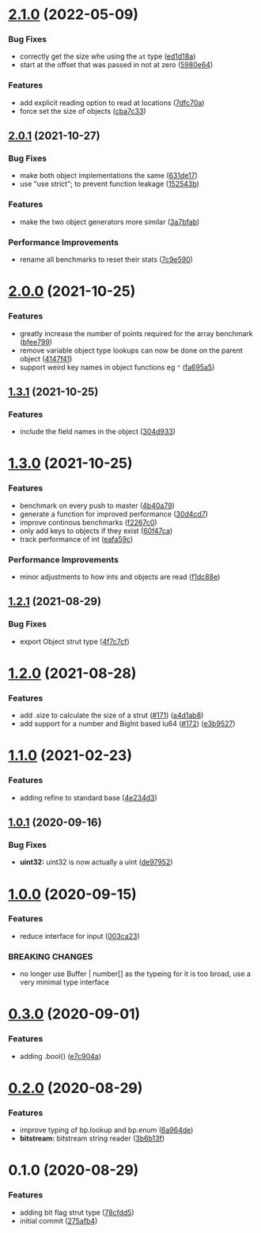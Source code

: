 # [2.1.0](https://github.com/blacha/binparse/compare/v2.0.1...v2.1.0) (2022-05-09)

### Bug Fixes

- correctly get the size whe using the `at` type ([ed1d18a](https://github.com/blacha/binparse/commit/ed1d18a2a793c12022cd19a9f50c28c715c57dfd))
- start at the offset that was passed in not at zero ([5980e64](https://github.com/blacha/binparse/commit/5980e64bcae2061eccc9686a135329eb080069b0))

### Features

- add explicit reading option to read at locations ([7dfc70a](https://github.com/blacha/binparse/commit/7dfc70a99394b2b26bf7fcabff3baa73ddc8c7bf))
- force set the size of objects ([cba7c33](https://github.com/blacha/binparse/commit/cba7c330bf952b72749f715eb99118f429161e99))

## [2.0.1](https://github.com/blacha/binparse/compare/v2.0.0...v2.0.1) (2021-10-27)

### Bug Fixes

- make both object implementations the same ([631de17](https://github.com/blacha/binparse/commit/631de17fb905301090b4e8381975080ae6cc7f74))
- use "use strict"; to prevent function leakage ([152543b](https://github.com/blacha/binparse/commit/152543b6b5b48b7d512bc04f95d3d3ca744b85e0))

### Features

- make the two object generators more similar ([3a7bfab](https://github.com/blacha/binparse/commit/3a7bfabda814271ba3bae7379477e469468a6245))

### Performance Improvements

- rename all benchmarks to reset their stats ([7c9e590](https://github.com/blacha/binparse/commit/7c9e590a4246f3b19d9d0c741f20e5008e658993))

# [2.0.0](https://github.com/blacha/binparse/compare/v1.3.1...v2.0.0) (2021-10-25)

### Features

- greatly increase the number of points required for the array benchmark ([bfee799](https://github.com/blacha/binparse/commit/bfee799f0f5be51f029fcfdf4923ad68c922abeb))
- remove variable object type lookups can now be done on the parent object ([4147f41](https://github.com/blacha/binparse/commit/4147f41c8821638383d5de334f5e148ab74d8dc4))
- support weird key names in object functions eg `"` ([fa695a5](https://github.com/blacha/binparse/commit/fa695a58eeb948df8cb9bbf06ed397abbc87089b))

## [1.3.1](https://github.com/blacha/binparse/compare/v1.3.0...v1.3.1) (2021-10-25)

### Features

- include the field names in the object ([304d933](https://github.com/blacha/binparse/commit/304d93306badac0a38e0bfba19742b6574c4fbc0))

# [1.3.0](https://github.com/blacha/binparse/compare/v1.2.1...v1.3.0) (2021-10-25)

### Features

- benchmark on every push to master ([4b40a79](https://github.com/blacha/binparse/commit/4b40a79226e05cdc7eeb7d7ceb8be639037f7e70))
- generate a function for improved performance ([30d4cd7](https://github.com/blacha/binparse/commit/30d4cd7a5ea184507f3c32b044292a563bd1cb8c))
- improve continous benchmarks ([f2267c0](https://github.com/blacha/binparse/commit/f2267c0aa8b80d8003e17dd4494abefd85e0a6c1))
- only add keys to objects if they exist ([60f47ca](https://github.com/blacha/binparse/commit/60f47ca691cfa6cec70cf1256144fbe32a1f50e3))
- track performance of int ([eafa59c](https://github.com/blacha/binparse/commit/eafa59cb88a9b937be662fd0d97699a0fcaa7180))

### Performance Improvements

- minor adjustments to how ints and objects are read ([f1dc88e](https://github.com/blacha/binparse/commit/f1dc88ef547f761d229dd29b2f5943b59a7893c5))

## [1.2.1](https://github.com/blacha/binparse/compare/v1.2.0...v1.2.1) (2021-08-29)

### Bug Fixes

- export Object strut type ([4f7c7cf](https://github.com/blacha/binparse/commit/4f7c7cf8005eed8f1c8227651d0a3327cb33e604))

# [1.2.0](https://github.com/blacha/binparse/compare/v1.1.0...v1.2.0) (2021-08-28)

### Features

- add .size to calculate the size of a strut ([#171](https://github.com/blacha/binparse/issues/171)) ([a4d1ab8](https://github.com/blacha/binparse/commit/a4d1ab8e50c4c22f63b0b65ada6635324c58692a))
- add support for a number and BigInt based lu64 ([#172](https://github.com/blacha/binparse/issues/172)) ([e3b9527](https://github.com/blacha/binparse/commit/e3b952752a1d99aab26ea269551fa6cd91a5f1e6))

# [1.1.0](https://github.com/blacha/binparse/compare/v1.0.1...v1.1.0) (2021-02-23)

### Features

- adding refine to standard base ([4e234d3](https://github.com/blacha/binparse/commit/4e234d3bc7557178fa213a191a3094ae4d0ea392))

## [1.0.1](https://github.com/blacha/binparse/compare/v1.0.0...v1.0.1) (2020-09-16)

### Bug Fixes

- **uint32:** uint32 is now actually a uint ([de97952](https://github.com/blacha/binparse/commit/de979521a8549b782b604b73aed33998ea98967b))

# [1.0.0](https://github.com/blacha/binparse/compare/v0.3.0...v1.0.0) (2020-09-15)

### Features

- reduce interface for input ([003ca23](https://github.com/blacha/binparse/commit/003ca235f60328453dccf0e9d7b744bbb46e5068))

### BREAKING CHANGES

- no longer use Buffer | number[] as the typeing for it is too broad, use a very minimal type interface

# [0.3.0](https://github.com/blacha/binparse/compare/v0.2.0...v0.3.0) (2020-09-01)

### Features

- adding .bool() ([e7c904a](https://github.com/blacha/binparse/commit/e7c904a9ace88a5c9596ebdba4a97850b93171df))

# [0.2.0](https://github.com/blacha/binparse/compare/v0.1.0...v0.2.0) (2020-08-29)

### Features

- improve typing of bp.lookup and bp.enum ([6a964de](https://github.com/blacha/binparse/commit/6a964de518282933f61de1f24d524c3d27d20f68))
- **bitstream:** bitstream string reader ([3b6b13f](https://github.com/blacha/binparse/commit/3b6b13f132b751436ef39a37a9deb4cc75347d22))

# 0.1.0 (2020-08-29)

### Features

- adding bit flag strut type ([78cfdd5](https://github.com/blacha/binparse/commit/78cfdd57faebec48de4ea1550c322c716c221cdd))
- initial commit ([275afb4](https://github.com/blacha/binparse/commit/275afb4f2abc34953f3fb768738583e32f0fa1b8))
